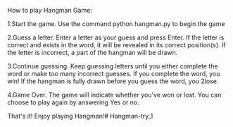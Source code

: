 How to play Hangman Game:

1.Start the game. Use the command python hangman.py to begin the game

2.Guess a letter. Enter a letter as your guess and press Enter. If the letter is correct and exists in the word, it will be revealed in its correct position(s). If the letter is incorrect, a part of the hangman will be drawn.

3.Continue guessing. Keep guessing letters until you either complete the word or make too many incorrect guesses. If you complete the word, you win! If the hangman is fully drawn before you guess the word, you 2lose.

4.Game Over. The game will indicate whether you've won or lost. You can choose to play again by answering Yes or no.

That's it! Enjoy playing Hangman!# Hangman-try_1
